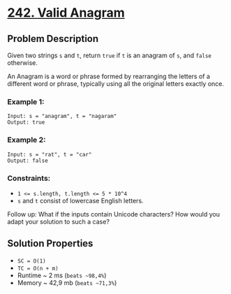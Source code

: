 # [242. Valid Anagram](https://leetcode.com/problems/valid-anagram/description)

## Problem Description

Given two strings `s` and `t`, return `true` if `t` is an anagram of `s`, and `false` otherwise.

An Anagram is a word or phrase formed by rearranging the letters of a different word or phrase, typically using all the original letters exactly once.



### Example 1:
```
Input: s = "anagram", t = "nagaram"
Output: true
```
### Example 2:
```
Input: s = "rat", t = "car"
Output: false
```

### Constraints:

* `1 <= s.length, t.length <= 5 * 10^4`
* `s` and `t` consist of lowercase English letters.


Follow up: What if the inputs contain Unicode characters? How would you adapt your solution to such a case?


## Solution Properties

* `SC = O(1)`
* `TC = O(n + m)`
* Runtime ~ 2 ms (`beats ~98,4%`)
* Memory ~ 42,9 mb (`beats ~71,3%`)

